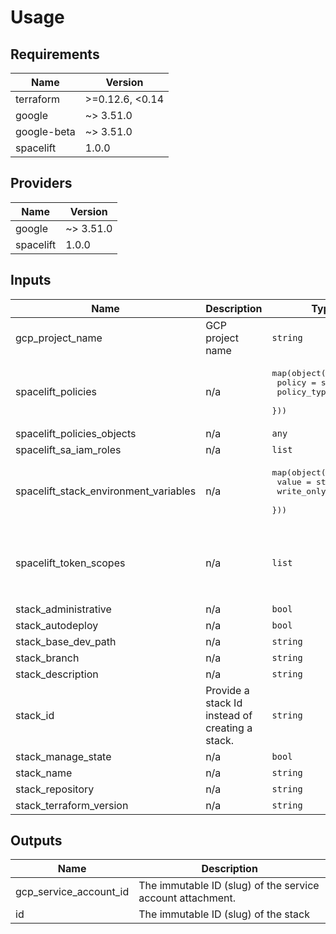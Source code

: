 # Usage
<!--- BEGIN_TF_DOCS --->
## Requirements

| Name | Version |
|------|---------|
| terraform | >=0.12.6, <0.14 |
| google | ~> 3.51.0 |
| google-beta | ~> 3.51.0 |
| spacelift | 1.0.0 |

## Providers

| Name | Version |
|------|---------|
| google | ~> 3.51.0 |
| spacelift | 1.0.0 |

## Inputs

| Name | Description | Type | Default | Required |
|------|-------------|------|---------|:--------:|
| gcp\_project\_name | GCP project name | `string` | `""` | no |
| spacelift\_policies | n/a | <pre>map(object({<br>    policy      = string<br>    policy_type = string<br>  }))</pre> | `{}` | no |
| spacelift\_policies\_objects | n/a | `any` | `null` | no |
| spacelift\_sa\_iam\_roles | n/a | `list` | `[]` | no |
| spacelift\_stack\_environment\_variables | n/a | <pre>map(object({<br>    value      = string<br>    write_only = string<br>  }))</pre> | `{}` | no |
| spacelift\_token\_scopes | n/a | `list` | <pre>[<br>  "https://www.googleapis.com/auth/compute",<br>  "https://www.googleapis.com/auth/cloud-platform",<br>  "https://www.googleapis.com/auth/devstorage.full_control",<br>  "https://www.googleapis.com/auth/ndev.clouddns.readwrite",<br>  "https://www.googleapis.com/auth/userinfo.email"<br>]</pre> | no |
| stack\_administrative | n/a | `bool` | `false` | no |
| stack\_autodeploy | n/a | `bool` | `false` | no |
| stack\_base\_dev\_path | n/a | `string` | `"/"` | no |
| stack\_branch | n/a | `string` | `"master"` | no |
| stack\_description | n/a | `string` | `""` | no |
| stack\_id | Provide a stack Id instead of creating a stack. | `string` | `""` | no |
| stack\_manage\_state | n/a | `bool` | `false` | no |
| stack\_name | n/a | `string` | `""` | no |
| stack\_repository | n/a | `string` | `""` | no |
| stack\_terraform\_version | n/a | `string` | `"0.13.0"` | no |

## Outputs

| Name | Description |
|------|-------------|
| gcp\_service\_account\_id | The immutable ID (slug) of the service account attachment. |
| id | The immutable ID (slug) of the stack |

<!--- END_TF_DOCS --->
